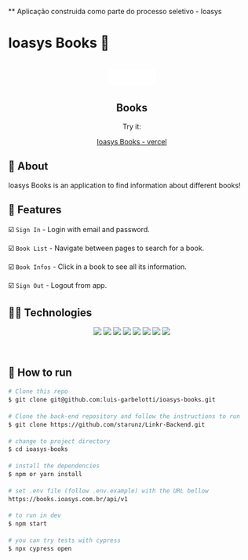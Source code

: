 ** Aplicação construida como parte do processo seletivo - Ioasys

<h1 >  Ioasys Books  🔗  &nbsp  </h1><br>

<div align="center">
  <a href="https://ioasys-books-amber.vercel.app" target="_blank">
    <img  width="100" src="./src/assets/images/Logo.png">
  </a>
  <h2>Books</h2>
  <p align="center">Try it:</p>
  <p align="center">
    <a  href="https://ioasys-books-amber.vercel.app" target="_blank">Ioasys Books - vercel</a>
  </p>
</div>

##  :link: About

Ioasys Books is an application to find information about different books!

## :hammer: Features

:ballot_box_with_check: `Sign In` - Login with email and password.

:ballot_box_with_check: `Book List` - Navigate between pages to search for a book.

:ballot_box_with_check: `Book Infos` - Click in a book to see all its information.

:ballot_box_with_check: `Sign Out` - Logout from app.
## :woman_technologist: Technologies

<p align="center">
<img src="https://img.shields.io/badge/HTML5-E34F26?style=for-the-badge&logo=html5&logoColor=white" />
<img src="https://img.shields.io/badge/CSS3-1572B6?style=for-the-badge&logo=css3&logoColor=white" />
<img src="https://img.shields.io/badge/JavaScript-F7DF1E?style=for-the-badge&logo=javascript&logoColor=black" />
<img src="https://img.shields.io/badge/React-20232A?style=for-the-badge&logo=react&logoColor=61DAFB"/>
<img src="https://img.shields.io/badge/styled--components-DB7093?style=for-the-badge&logo=styled-components&logoColor=white" />
<img src="https://img.shields.io/badge/MUI-00ABF7?style=for-the-badge&logo=mui&logoColor=white" />
<img src="https://img.shields.io/badge/axios-black?style=for-the-badge&logo=axios&logoColor=white" />
<img src="https://img.shields.io/badge/cypress-white?style=for-the-badge&logo=cypress&logoColor=black" />

  

</p>
<br>  

## :tada: How to run

```bash
# Clone this repo
$ git clone git@github.com:luis-garbelotti/ioasys-books.git

# Clone the back-end repository and follow the instructions to run
$ git clone https://github.com/starunz/Linkr-Backend.git

# change to project directory
$ cd ioasys-books

# install the dependencies
$ npm or yarn install

# set .env file (follow .env.example) with the URL bellow
https://books.ioasys.com.br/api/v1

# to run in dev
$ npm start

# you can try tests with cypress
$ npx cypress open
```